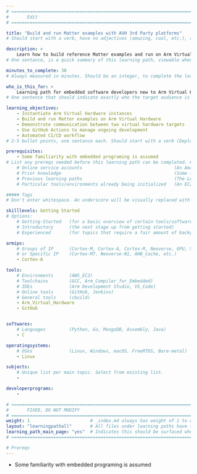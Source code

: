 ```yaml
---
# ================================================================================
#       Edit
# ================================================================================

title: "Build and run Matter examples with AVH 3rd Party platforms"
# Should start with a verb, have no adjectives (amazing, cool, etc.), and be as concise as possible.

description: >
    Learn how to build reference Matter examples and run on Arm Virtual Hardware.
# One sentance, is a quick summary of this learning path, viewable when searching through all learning paths. 

minutes_to_complete: 30   
# Always measured in minutes. Should be an integer, to complete the learning path (not just read it).

who_is_this_for: >
    Learning path for embedded software developers new to Arm Virtual Hardware to get familiar with main features.
# One sentence that should indicate exactly who the target audience is (developers in X industries using Y tools/software for Z use-case).

learning_objectives: 
    - Instantiate Arm Virtual Hardware instances
    - Build and run Matter examples on Arm Virtual Hardware
    - Demonstrate communication between two virtual hardware targets
    - Use GitHub Actions to manage ongoing development
    - Automated CI/CD workflow
# 2-5 bullet points, one sentance each. Should start with a verb (Deploy, Measure) and indicate the value of the objective if possible.

prerequisites:
    - Some familiarity with embedded programing is assumed
# List any prereqs needed before this learning path can be completed. Can include:
    # Online service accounts                                   (An Amazon Web Services account)
    # Prior knowledge                                           (Some familiarity with embedded programing)
    # Previous learning paths                                   (The Learning Path: Getting Started with Arm Virtual Hardware)
    # Particular tools/environments already being initialized   (An EC2 instance with AVH installed)

##### Tags
# Don't enter whitespace. An underscore will be visually replaced with whitespace.

skilllevels: Getting Started
# Options:
    # Getting-Started   (for a basic overview of certain tools/softwares/topics)
    # Introductory      (the next stage up from getting started)
    # Experienced       (for topics that require a fair amount of background knowledge in tools/softwares/topics to complete)

armips:
    # Groups of IP      (Cortex-M, Cortex-A, Cortex-R, Neoverse, GPU, System IP, etc.)
    # or Specific IP    (Cortex-M7, Neoverse-N1, AHB_Cache, etc.)
    - Cortex-A

tools:
    # Environments      (AWS_EC2)
    # Toolchains        (GCC, Arm_Compiler_for_Embedded)
    # IDEs              (Arm Development Studio, VS_Code)
    # Online tools      (GitHub, Jenkins)
    # General tools     (cbuild)
    - Arm_Virtual_Hardware
    - GitHub


softwares:
    # Languages         (Python, Go, MongoDB, Assembly, Java)
    - C

operatingsystems:
    # OSes              (Linux, Windows, macOS, FreeRTOS, Bare-metal)
    - Linux

subjects:
    # Unique list per main topic. Select from existing list.
    - 

developerprograms:
    - 

# ================================================================================
#       FIXED, DO NOT MODIFY
# ================================================================================
weight: 1                       # _index.md always has weight of 1 to order correctly
layout: "learningpathall"       # All files under learning paths have this same wrapper
learning_path_main_page: "yes"  # Indicates this should be surfaced when looking for related content. Only set for _index.md of learning path content.
# ================================================================================

# Prereqs
---
```

- Some familiarity with embedded programing is assumed
